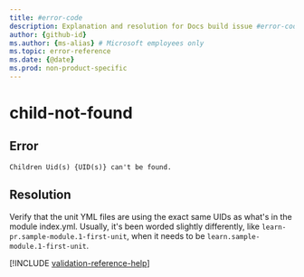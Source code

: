 ```yaml
---
title: #error-code
description: Explanation and resolution for Docs build issue #error-code
author: {github-id}
ms.author: {ms-alias} # Microsoft employees only
ms.topic: error-reference
ms.date: {@date}
ms.prod: non-product-specific
---
```

# child-not-found
<!-- error code tentatively drafted based on Yun's doc - may need to change doc and file name later! -->

## Error

`Children Uid(s) {UID(s)} can't be found.`

## Resolution

Verify that the unit YML files are using the exact same UIDs as what's in the module index.yml. Usually, it's been worded slightly differently, like `learn-pr.sample-module.1-first-unit`, when it needs to be `learn.sample-module.1-first-unit`.

<!--make sure to add this file to your includes folder and verify the path-->
[!INCLUDE [validation-reference-help](../includes/validation-reference-help.md)]